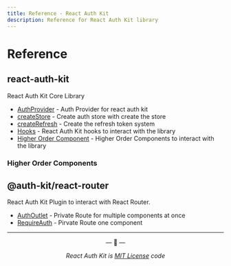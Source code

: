 ```yaml
---
title: Reference - React Auth Kit
description: Reference for React Auth Kit library
---
```


# Reference

<div data-ea-publisher="authkitarkadipme" data-ea-type="text" id="ref_index"></div>

## react-auth-kit

React Auth Kit Core Library

- [AuthProvider](./react-auth-kit/authprovider.md) - Auth Provider for react auth kit
- [createStore](./react-auth-kit/createStore.md) - Create auth store with create the store
- [createRefresh](./react-auth-kit/createRefresh.md) - Create the refresh token system
- [Hooks](./react-auth-kit/hooks/index.md) - React Auth Kit hooks to interact with the library
- [Higher Order Component](./react-auth-kit/hoc/index.md) - Higher Order Components to interact with the library

### Higher Order Components

## @auth-kit/react-router

React Auth Kit Plugin to interact with React Router.

- [AuthOutlet](./react-router/authoutlet.md) - Private Route for multiple components at once
- [RequireAuth](./react-router/requireauth.md) - Pirvate Route one component

---

<p align="center">&mdash; 🔑  &mdash;</p>
<p align="center"><i>React Auth Kit is <a href="https://github.com/react-auth-kit/react-auth-kit/blob/master/LICENSE">MIT License</a> code</i></p>
